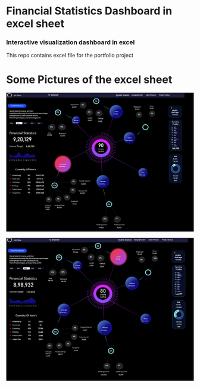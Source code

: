 # Financial Statistics Dashboard in excel sheet
### Interactive visualization dashboard in excel

This repo contains excel file for the portfolio project


# Some Pictures of the excel sheet

![dashboard](./images/img1.png)


![dashboard](./images/img2.png)
